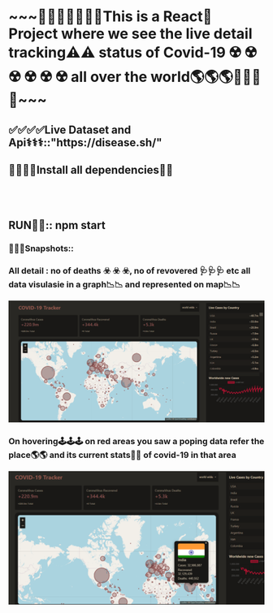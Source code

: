 <h1>~~~📍📍📍📍📍🙌🙌This is a React💛 Project where we see the live detail tracking⚠️⚠️ status of Covid-19	☢️	☢️	☢️	☢️	☢️	☢️ all over the world🌎🌎🌎📍📍📍📍~~~</h1>

<h2>✅✅✅✅Live Dataset and Api⚕️⚕️⚕️::"https://disease.sh/"</h2>

<h2>🔰🔰🔰🔰Install all dependencies📂📂 <h2>
  <br>
  
  <h2>RUN🎯🎯:: npm start</h2>
  <h3>📌📌📌Snapshots::</h3>
  <h3>All detail : no of deaths 	☣️	☣️	☣️, no of revovered 🩺🩺🩺 etc all data visulasie in a graph📉📉 and represented on map📉📉</h3>
  <img src="/screenshot/a1.png" width=1000px>	
  <h3>On hovering🕹️🕹️🕹️ on red areas you saw a poping data refer the place🌎🌎 and its current stats🍁🍁 of covid-19 in that area</h3>
  <img src="screenshot/a3.png "width=1000px">

